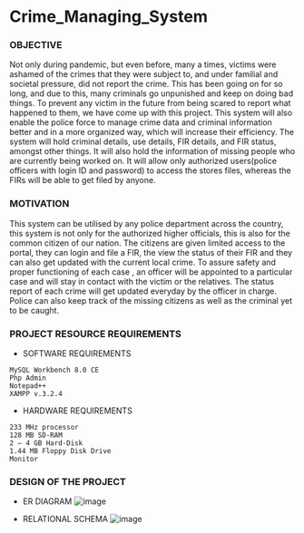 # Crime_Managing_System

### OBJECTIVE

Not only during pandemic, but even before, many a times, victims were ashamed of the crimes that they were subject to, and under familial and societal pressure, did not report the crime. This has been going on for so long, and due to this, many criminals go unpunished and keep on doing bad things. To prevent any victim in the future from being scared to report what happened to them, we have come up with this project. This system will also enable the police force to manage crime data and criminal information better and in a more organized way, which will increase their efficiency. The system will hold criminal details, use details, FIR details, and FIR status, amongst other things. It will also hold the information of missing people who are currently being worked on. It will allow only authorized users(police officers with login ID and password) to access the stores files, whereas the FIRs will be able to get filed by anyone.

### MOTIVATION

This system can be utilised by any police department across the country, this system is not only for the authorized higher officials, this is also for the common citizen of our nation. The citizens are given limited access to the portal, they can login and file a FIR, the view the status of their FIR and they can also get updated with the current local crime. To assure safety and proper functioning of each case , an officer will be appointed to a particular case and will stay in contact with the victim or the relatives. The status report of each crime will get updated everyday by the officer in charge. Police can also keep track of the missing citizens as well as the criminal yet to be caught.

### PROJECT RESOURCE REQUIREMENTS

+ SOFTWARE REQUIREMENTS
```
MySQL Workbench 8.0 CE
Php Admin
Notepad++
XAMPP v.3.2.4
```
+ HARDWARE REQUIREMENTS
```
233 MHz processor
128 MB SD-RAM
2 – 4 GB Hard-Disk
1.44 MB Floppy Disk Drive
Monitor
```

### DESIGN OF THE PROJECT

+ ER DIAGRAM
![image](https://github.com/esha-j/Crime_Managing_System/assets/88835998/46b756c0-7381-4cf6-9802-26f6fd974a07)

+ RELATIONAL SCHEMA
![image](https://github.com/esha-j/Crime_Managing_System/assets/88835998/b8953fa2-54e7-4ae9-803d-8bc61b1cd01e)


